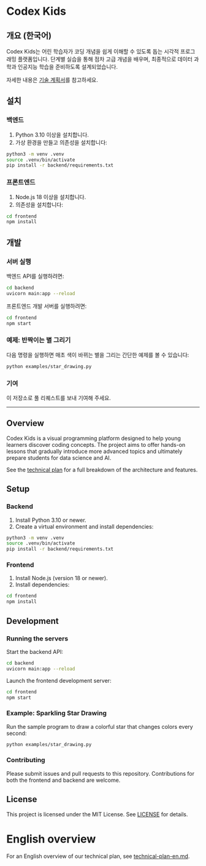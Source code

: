 # Codex Kids

## 개요 (한국어)

Codex Kids는 어린 학습자가 코딩 개념을 쉽게 이해할 수 있도록 돕는 시각적 프로그래밍 플랫폼입니다. 단계별 실습을 통해 점차 고급 개념을 배우며, 최종적으로 데이터 과학과 인공지능 학습을 준비하도록 설계되었습니다.

자세한 내용은 [기술 계획서](docs/code-kids-technical-plan-kor.md)를 참고하세요.

## 설치

### 백엔드

1. Python 3.10 이상을 설치합니다.
2. 가상 환경을 만들고 의존성을 설치합니다:

```bash
python3 -m venv .venv
source .venv/bin/activate
pip install -r backend/requirements.txt
```

### 프론트엔드

1. Node.js 18 이상을 설치합니다.
2. 의존성을 설치합니다:

```bash
cd frontend
npm install
```

## 개발

### 서버 실행

백엔드 API를 실행하려면:

```bash
cd backend
uvicorn main:app --reload
```

프론트엔드 개발 서버를 실행하려면:

```bash
cd frontend
npm start
```

### 예제: 반짝이는 별 그리기

다음 명령을 실행하면 매초 색이 바뀌는 별을 그리는 간단한 예제를 볼 수 있습니다:

```bash
python examples/star_drawing.py
```

### 기여

이 저장소로 풀 리퀘스트를 보내 기여해 주세요.

---

## Overview

Codex Kids is a visual programming platform designed to help young learners discover coding concepts. The project aims to offer hands-on lessons that gradually introduce more advanced topics and ultimately prepare students for data science and AI.

See the [technical plan](docs/code-kids-technical-plan-kor.md) for a full breakdown of the architecture and features.

## Setup

### Backend

1. Install Python 3.10 or newer.
2. Create a virtual environment and install dependencies:

```bash
python3 -m venv .venv
source .venv/bin/activate
pip install -r backend/requirements.txt
```

### Frontend

1. Install Node.js (version 18 or newer).
2. Install dependencies:

```bash
cd frontend
npm install
```

## Development

### Running the servers

Start the backend API:

```bash
cd backend
uvicorn main:app --reload
```

Launch the frontend development server:

```bash
cd frontend
npm start
```

### Example: Sparkling Star Drawing

Run the sample program to draw a colorful star that changes colors every second:

```bash
python examples/star_drawing.py
```

### Contributing

Please submit issues and pull requests to this repository. Contributions for both the frontend and backend are welcome.


## License

This project is licensed under the MIT License. See [LICENSE](LICENSE) for details.

# English overview

For an English overview of our technical plan, see [technical-plan-en.md](docs/technical-plan-en.md).
